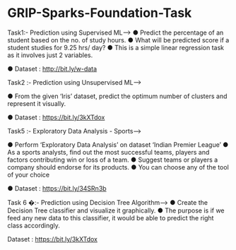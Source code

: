# GRIP-Sparks-Foundation-Task

Task1:-
Prediction using Supervised ML-->
● Predict the percentage of an student based on the no. of study hours.
● What will be predicted score if a student studies for 9.25 hrs/ day?
● This is a simple linear regression task as it involves just 2 variables.

● Dataset : http://bit.ly/w-data

Task2 :-
Prediction using Unsupervised ML-->

● From the given ‘Iris’ dataset, predict the optimum number of clusters and represent it visually.

● Dataset : https://bit.ly/3kXTdox

Task5 :-
Exploratory Data Analysis - Sports-->

● Perform ‘Exploratory Data Analysis’ on dataset ‘Indian Premier League’
● As a sports analysts, find out the most successful teams, players and factors
contributing win or loss of a team.
● Suggest teams or players a company should endorse for its products.
● You can choose any of the tool of your choice

● Dataset : https://bit.ly/34SRn3b

Task 6 �:- 
Prediction using Decision Tree Algorithm-->
● Create the Decision Tree classifier and visualize it graphically.
● The purpose is if we feed any new data to this classifier, it would be able to predict the right class accordingly.

Dataset : https://bit.ly/3kXTdox

